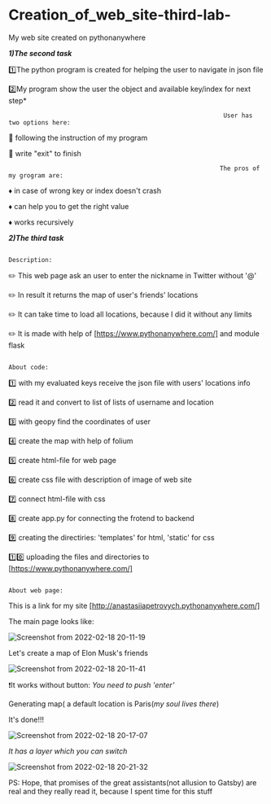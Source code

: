 # Creation_of_web_site-third-lab-
My web site created on pythonanywhere


***1)The second task***

:one:The python program is created for helping the user to navigate in json file

:two:My program show the user the object and available key/index for next step*


                                                               User has two options here:

:crocodile:  following the instruction of my program                                                                            

:sauropod:   write "exit" to finish
                                                              
                                                              
                                                              
                                                            
                                                              The pros of my grogram are:
 :diamonds:  in case of wrong key or index doesn't crash
 
 :diamonds:  can help you to get the right value
 
 :diamonds:  works recursively
 
 
 
 
 
 
 
 ***2)The third task***
                                                                     
                                                                     
                                                                      Description:
:pencil2:   This web page ask an user to enter the nickname in Twitter without '@'

:pencil2:   In result it returns the map of user's friends' locations 

:pencil2:   It can take time to load all locations, because I did it without any limits  

:pencil2:   It is made with help of [https://www.pythonanywhere.com/] and module flask
                                                                       
                                                                       
                                                                              About code:
 :one:    with my evaluated keys receive the json file with users' locations info
 
 :two:  read it and convert to list of lists of username and location
 
 :three:  with geopy find the coordinates of user
 
 :four:   create the map with help of folium
 
 :five:   create html-file for web page
 
 :six:    create css file with description of image of web site
 
 :seven:  connect html-file with css
 
 :eight:   create app.py for connecting the frotend to backend
 
 :nine:   creating the directiries: 'templates' for html, 'static' for css
 
 :one::zero:  uploading the files and directories to [https://www.pythonanywhere.com/]
 
 
                                                                           About web page:
This is a link for my site [http://anastasiiapetrovych.pythonanywhere.com/]

The main page looks like:

![Screenshot from 2022-02-18 20-11-19](https://user-images.githubusercontent.com/92577132/154719732-aafca512-e341-488e-8406-c261c09ec34f.png)


Let's create a map of Elon Musk's friends

![Screenshot from 2022-02-18 20-11-41](https://user-images.githubusercontent.com/92577132/154719898-a7765cfb-452c-4169-93b8-146839ce14ca.png)

❗It works without  button: *You need to push 'enter'*

 Generating map( a default location is Paris(*my soul lives there*)
 
 It's done!!!
 
 ![Screenshot from 2022-02-18 20-17-07](https://user-images.githubusercontent.com/92577132/154720908-116faa10-7e9c-4aa4-bfd4-256139e180c9.png)
 
 *It has a layer which you can switch*
 
 ![Screenshot from 2022-02-18 20-21-32](https://user-images.githubusercontent.com/92577132/154721698-7ae37c7c-bec7-4ab9-b835-11d2309f770d.png)

 
 PS: Hope, that promises of the great assistants(not allusion to Gatsby) are real and they really read it, because I spent time for this stuff
 




 
